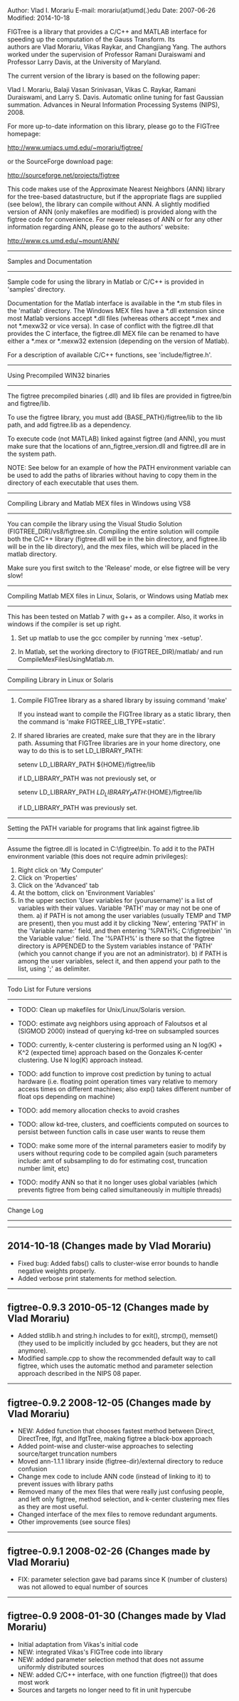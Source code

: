 Author: Vlad I. Morariu
E-mail: morariu(at)umd(.)edu
Date:     2007-06-26
Modified: 2014-10-18

FIGTree is a library that provides a C/C++ and MATLAB interface
for speeding up the computation of the Gauss Transform.  Its  
authors are Vlad Morariu, Vikas Raykar, and Changjiang Yang.  The 
authors worked under the supervision of Professor Ramani Duraiswami 
and Professor Larry Davis, at the University of Maryland.

The current version of the library is based on the following paper:

Vlad I. Morariu, Balaji Vasan Srinivasan, Vikas C. Raykar, 
Ramani Duraiswami, and Larry S. Davis. Automatic online tuning for 
fast Gaussian summation. Advances in Neural Information Processing 
Systems (NIPS), 2008.

For more up-to-date information on this library, please go to the 
FIGTree homepage: 

http://www.umiacs.umd.edu/~morariu/figtree/ 

or the SourceForge download page: 

http://sourceforge.net/projects/figtree

This code makes use of the Approximate Nearest Neighbors (ANN) library
for the tree-based datastructure, but if the appropriate flags are
supplied (see below), the library can compile without ANN.  A slightly
modified version of ANN (only makefiles are modified) is provided along 
with the figtree code for convenience.  For newer releases of ANN or for 
any other information regarding ANN, please go to the authors' website:

http://www.cs.umd.edu/~mount/ANN/


-----------------------------------------------------------------------

Samples and Documentation

-----------------------------------------------------------------------

Sample code for using the library in Matlab or C/C++ is provided in
'samples' directory.

Documentation for the Matlab interface is available in the *.m stub
files in the 'matlab' directory.  The Windows MEX files have a *.dll
extension since most Matlab versions accept *.dll files (whereas
others accept *.mex and not *.mexw32 or vice versa).  In case of
conflict with the figtree.dll that provides the C interface, the 
figtree.dll MEX file can be renamed to have either a *.mex or *.mexw32
extension (depending on the version of Matlab).

For a description of available C/C++ functions, see 'include/figtree.h'.


-----------------------------------------------------------------------

Using Precompiled WIN32 binaries

-----------------------------------------------------------------------

The figtree precompiled binaries (.dll) and lib files are provided in 
figtree/bin and figtree/lib.

To use the figtree library, you must add {BASE_PATH}/figtree/lib to the 
lib path, and add figtree.lib as a dependency.

To execute code (not MATLAB) linked against figtree (and ANN), you must 
make sure that the locations of ann_figtree_version.dll and figtree.dll 
are in the system path.

NOTE: See below for an example of how the PATH environment variable can 
be used to add the paths of libraries without having to copy them in
the directory of each executable that uses them.



-----------------------------------------------------------------------

Compiling Library and Matlab MEX files in Windows using VS8

-----------------------------------------------------------------------

You can compile the library using the Visual Studio Solution
(FIGTREE_DIR)/vs8/figtree.sln.  Compiling the entire solution will 
compile both the C/C++ library (figtree.dll will be in the bin 
directory, and figtree.lib will be in the lib directory), and the mex
files, which will be placed in the matlab directory.

Make sure you first switch to the 'Release' mode, or else figtree will
be very slow!



-----------------------------------------------------------------------

Compiling Matlab MEX files in Linux, Solaris, or Windows using Matlab mex

-----------------------------------------------------------------------

This has been tested on Matlab 7 with g++ as a compiler.  Also, it works
in windows if the compiler is set up right.

1. Set up matlab to use the gcc compiler by running 'mex -setup'.

2. In Matlab, set the working directory to (FIGTREE_DIR)/matlab/ and run
   CompileMexFilesUsingMatlab.m.



-----------------------------------------------------------------------

Compiling Library in Linux or Solaris

-----------------------------------------------------------------------

1. Compile FIGTree library as a shared library by issuing command 'make'
   
   If you instead want to compile the FIGTree library as a static library, 
   then the command is 'make FIGTREE_LIB_TYPE=static'.

2. If shared libraries are created, make sure that they are
   in the library path.  Assuming that FIGTree libraries are 
   in your home directory, one way to do this is to set LD_LIBRARY_PATH:
    
   setenv LD_LIBRARY_PATH ${HOME}/figtree/lib

   if LD_LIBRARY_PATH was not previously set, or

   setenv LD_LIBRARY_PATH ${LD_LIBRARY_PATH}:${HOME}/figtree/lib

   if LD_LIBRARY_PATH was previously set.



-----------------------------------------------------------------------

Setting the PATH variable for programs that link against figtree.lib

-----------------------------------------------------------------------

Assume the figtree.dll is located in 
C:\figtree\bin.  To add it to the PATH environment variable (this
does not require admin privileges):

1. Right click on 'My Computer'
2. Click on 'Properties'
3. Click on the 'Advanced' tab
4. At the bottom, click on 'Environment Variables'
5. In the upper section 'User variables for (yourusername)' is a 
   list of variables with their values.  Variable 'PATH' may or may
   not be one of them.
   a) if PATH is not among the user variables (usually TEMP and TMP are 
      present), then you must add it by clicking 'New', entering 'PATH'
      in the 'Variable name:' field, and then entering 
      '%PATH%; C:\figtree\bin' 'in the Variable value:' field.
      The '%PATH%' is there so that the figtree directory is APPENDED to the
      System variables instance of 'PATH' (which you cannot change if you are
      not an administrator).
   b) if PATH is among the user variables, select it, and then append your
      path to the list, using ';' as delimiter.  




-----------------------------------------------------------------------

Todo List for Future versions

-----------------------------------------------------------------------

- TODO: Clean up makefiles for Unix/Linux/Solaris version.

- TODO: estimate avg neighbors using approach of Faloutsos et 
          al (SIGMOD 2000) instead of querying kd-tree on subsampled
          sources
- TODO: currently, k-center clustering is performed using an
          N log(K) + K^2 (expected time) approach based on the Gonzales 
          K-center clustering.  Use N log(K) approach instead.
- TODO: add function to improve cost prediction by tuning to actual 
          hardware (i.e. floating point operation times vary relative 
          to memory access times on different machines; also exp() 
          takes different number of float ops depending on machine)
- TODO: add memory allocation checks to avoid crashes
- TODO: allow kd-tree, clusters, and coefficients computed on sources 
          to persist between function calls in case user wants to reuse 
          them
- TODO: make some more of the internal parameters easier to modify by 
          users without requring code to be compiled again (such 
          parameters include: amt of subsampling to do for 
          estimating cost, truncation number limit, etc)
- TODO: modify ANN so that it no longer uses global variables (which
          prevents figtree from being
          called simultaneously in multiple threads)

-----------------------------------------------------------------------

Change Log

-----------------------------------------------------------------------

-----------------------------------------------------------------------
2014-10-18 (Changes made by Vlad Morariu)
-----------------------------------------------------------------------

- Fixed bug: Added fabs() calls to cluster-wise error bounds to handle
    negative weights properly.
- Added verbose print statements for method selection.

-----------------------------------------------------------------------
figtree-0.9.3  2010-05-12  (Changes made by Vlad Morariu)
-----------------------------------------------------------------------

- Added stdlib.h and string.h includes to for exit(), strcmp(),
    memset() (they used to be implicitly included by gcc headers, but
    they are not anymore).
- Modified sample.cpp to show the recommended default way to call 
    figtree, which uses the automatic method and parameter selection
    approach described in the NIPS 08 paper.

-----------------------------------------------------------------------
figtree-0.9.2  2008-12-05  (Changes made by Vlad Morariu)  
-----------------------------------------------------------------------

- NEW: Added function that chooses fastest method between Direct, 
    DirectTree, Ifgt, and IfgtTree, making figtree a black-box approach
- Added point-wise and cluster-wise approaches to selecting 
    source/target truncation numbers
- Moved ann-1.1.1 library inside (figtree-dir)/external directory to 
    reduce confusion
- Change mex code to include ANN code (instead of linking to it) to
    prevent issues with library paths
- Removed many of the mex files that were really just confusing people, 
    and left only figtree, method selection, and k-center clustering
    mex files as they are most useful.
- Changed interface of the mex files to remove redundant arguments.
- Other improvements (see source files)

-----------------------------------------------------------------------
figtree-0.9.1  2008-02-26  (Changes made by Vlad Morariu)
-----------------------------------------------------------------------

- FIX:  parameter selection gave bad params since K (number of 
        clusters) was not allowed to equal number of sources

-----------------------------------------------------------------------
figtree-0.9    2008-01-30   (Changes made by Vlad Morariu)
-----------------------------------------------------------------------

- Initial adaptation from Vikas's initial code
- NEW:  integrated Vikas's FIGTree code into library
- NEW:  added parameter selection method that does not assume uniformly 
    distributed sources
- NEW:  added C/C++ interface, with one function (figtree()) that does
    most work
- Sources and targets no longer need to fit in unit hypercube


